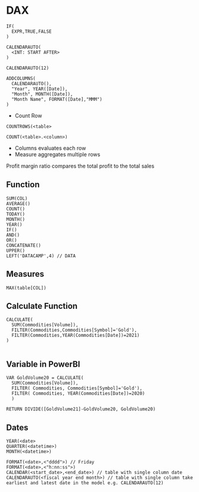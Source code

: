 # DAX

```
IF(
  EXPR,TRUE,FALSE
)
```
```
CALENDARAUTO(
  <INT: START AFTER>
)

CALENDARAUTO(12)
```

```
ADDCOLUMNS(
  CALENDARAUTO(),
  "Year", YEAR([Date]),
  "Month", MONTH([Date]),
  "Month Name", FORMAT([Date],"MMM")
)

```

* Count Row
```
COUNTROWS(<table>
```
```
COUNT(<table>.<column>)
```



* Columns evaluates each row
* Measure aggregates multiple rows 

Profit margin ratio compares the total profit to the total sales

## Function
```
SUM(COL)
AVERAGE()
COUNT()
TODAY()
MONTH()
YEAR()
IF()
AND()
OR()
CONCATENATE()
UPPER()
LEFT('DATACAMP',4) // DATA
```

## Measures
```
MAX(table[COL])
```

## Calculate Function
```
CALCULATE(
  SUM(Commodities[Volume]),
  FILTER(Commodities,Commodities[Symbol]='Gold'),
  FILTER(Commodities,YEAR(Commodities[Date])=2021)
)
```
```

```

## Variable in PowerBI
```
VAR GoldVolume20 = CALCULATE(
  SUM(Commodities[Volume]),
  FILTER( Commodities, Commodities[Symbol]='Gold'),
  FILTER( Commodities, YEAR(Commodities[Date])=2020)
  )
  
RETURN DIVIDE([GoldVolume21]-GoldVolume20, GoldVolume20)
```

## Dates
```
YEAR(<date>
QUARTER(<datetime>)
MONTH(<datetime>)

FORMAT(<date>,<"dddd">) // Friday
FORMAT(<date>,<"h:nn:ss">)
CALENDAR(<start_date>,<end_date>) // table with single column date
CALENDARAUTO(<fiscal year end month>) // table with single column take earliest and latest date in the model e.g. CALENDARAUTO(12)
```
